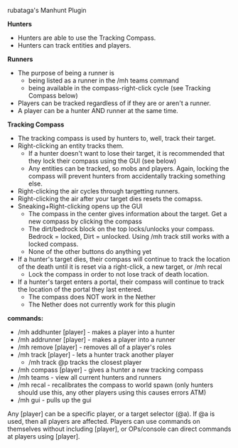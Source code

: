 rubataga's Manhunt Plugin

**Hunters**
- Hunters are able to use the Tracking Compass.
- Hunters can track entities and players.

**Runners**
- The purpose of being a runner is
    - being listed as a runner in the /mh teams command
    - being available in the compass-right-click cycle (see Tracking Compass below)
- Players can be tracked regardless of if they are or aren't a runner.
- A player can be a hunter AND runner at the same time.

**Tracking Compass**
- The tracking compass is used by hunters to, well, track their target.
- Right-clicking an entity tracks them.
    - If a hunter doesn't want to lose their target, it is recommended that they lock their compass using the GUI (see below)
    - Any entities can be tracked, so mobs and players. Again, locking the compass will prevent hunters from accidentally tracking something else.
- Right-clicking the air cycles through targetting runners.
- Right-clicking the air after your target dies resets the comapss.
- Sneaking+Right-clicking opens up the GUI
    - The compass in the center gives information about the target. Get a new compass by clicking the compass
    - The dirt/bedrock block on the top locks/unlocks your compass. Bedrock = locked, Dirt = unlocked. Using /mh track still works with a locked compass.
    - None of the other buttons do anything yet
- If a hunter's target dies, their compass will continue to track the location of the death until it is reset via a right-click, a new target, or /mh recal
    - Lock the compass in order to not lose track of death location.
- If a hunter's target enters a portal, their compass will continue to track the location of the portal they last entered.
    - The compass does NOT work in the Nether
    - The Nether does not currently work for this plugin

**commands:**
- /mh addhunter [player] - makes a player into a hunter
- /mh addrunner [player] - makes a player into a runner
- /mh remove [player] - removes all of a player's roles
- /mh track [player] - lets a hunter track another player
    - /mh track @p tracks the closest player
- /mh compass [player] - gives a hunter a new tracking compass
- /mh teams - view all current hunters and runners
- /mh recal - recalibrates the compass to world spawn (only hunters should use this, any other players using this causes errors ATM)
- /mh gui - pulls up the gui

Any [player] can be a specific player, or a target selector (@a). If @a is used, then all players are affected.
Players can use commands on themselves without including [player], or OPs/console can direct commands at players using [player].
